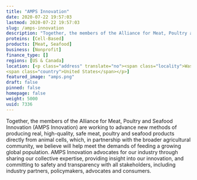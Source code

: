```yaml
---
title: "AMPS Innovation"
date: 2020-07-22 19:57:03
lastmod: 2020-07-22 19:57:03
slug: /amps-innovation
description: "Together, the members of the Alliance for Meat, Poultry and Seafood Innovation (AMPS Innovation) are working to advance new methods of producing real, high-quality, safe meat, poultry and seafood products directly from animal cells, which, in partnership with the broader agricultural community, we believe will help meet the demands of feeding a growing global population."
proteins: [Cell-Based]
products: [Meat, Seafood]
business: [Nonprofit]
finance_type: []
regions: [US & Canada]
location: [<p class="address" translate="no"><span class="locality">Washington</span>, <span class="postal-code">20036</span><br>
<span class="country">United States</span></p>]
featured_image: "amps.png"
draft: false
pinned: false
homepage: false
weight: 5000
uuid: 7336
---
```

<p>Together, the members of the Alliance for Meat, Poultry and Seafood Innovation (AMPS Innovation) are working to advance new methods of producing real, high-quality, safe meat, poultry and seafood products directly from animal cells, which, in partnership with the broader agricultural community, we believe will help meet the demands of feeding a growing global population. AMPS Innovation advocates for our industry through sharing our collective expertise, providing insight into our innovation, and committing to safety and transparency with all stakeholders, including industry partners, policymakers, advocates and consumers.</p>
